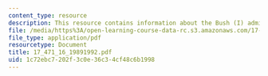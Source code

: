 ```yaml
---
content_type: resource
description: This resource contains information about the Bush (I) administration.
file: /media/https%3A/open-learning-course-data-rc.s3.amazonaws.com/17-471-american-national-security-policy-fall-2002/1c72ebc7202f3c0e36c34cf48c6b1998_17_471_16_19891992.pdf
file_type: application/pdf
resourcetype: Document
title: 17_471_16_19891992.pdf
uid: 1c72ebc7-202f-3c0e-36c3-4cf48c6b1998
---
```

